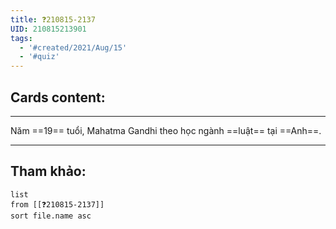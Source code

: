 ```yaml
---
title: ❓210815-2137
UID: 210815213901
tags:
  - '#created/2021/Aug/15'
  - '#quiz'
---
```


## Cards content:
---

Năm ==19== tuổi, Mahatma Gandhi theo học ngành ==luật== tại ==Anh==. 
<!--SR:!2022-02-21,141,310!2022-02-06,126,290!2021-11-04,46,250-->


---


## Tham khảo:
```dataview
list
from [[❓210815-2137]]
sort file.name asc
```


